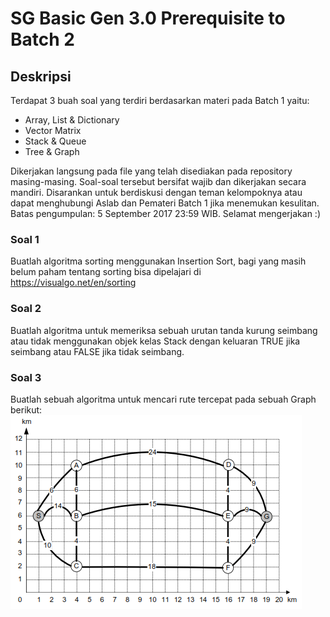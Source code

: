 # SG Basic Gen 3.0 Prerequisite to Batch 2

## Deskripsi
Terdapat 3 buah soal yang terdiri berdasarkan materi pada Batch 1 yaitu:

* Array, List & Dictionary
* Vector Matrix
* Stack & Queue
* Tree & Graph

Dikerjakan langsung pada file yang telah disediakan pada repository masing-masing. Soal-soal tersebut bersifat wajib dan dikerjakan secara mandiri. Disarankan untuk berdiskusi dengan teman kelompoknya atau dapat menghubungi Aslab dan Pemateri Batch 1 jika menemukan kesulitan. Batas pengumpulan: 5 September 2017 23:59 WIB. Selamat mengerjakan :)

### Soal 1
Buatlah algoritma sorting menggunakan Insertion Sort, bagi yang masih belum paham tentang sorting bisa dipelajari di https://visualgo.net/en/sorting

### Soal 2
Buatlah algoritma untuk memeriksa sebuah urutan tanda kurung seimbang atau tidak menggunakan objek kelas Stack dengan keluaran TRUE jika seimbang atau FALSE jika tidak seimbang.

### Soal 3
Buatlah sebuah algoritma untuk mencari rute tercepat pada sebuah Graph berikut:
![Image](/shortestpath.png?raw=true "Optional Title")
